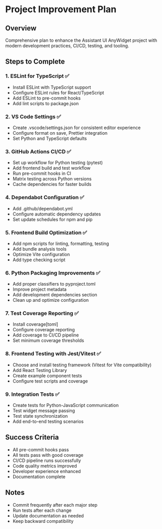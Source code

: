 # Project Improvement Plan

## Overview

Comprehensive plan to enhance the Assistant UI AnyWidget project with modern development practices, CI/CD, testing, and tooling.

## Steps to Complete

### 1. ESLint for TypeScript ✅

- Install ESLint with TypeScript support
- Configure ESLint rules for React/TypeScript
- Add ESLint to pre-commit hooks
- Add lint scripts to package.json

### 2. VS Code Settings ✅

- Create .vscode/settings.json for consistent editor experience
- Configure format on save, Prettier integration
- Set Python and TypeScript defaults

### 3. GitHub Actions CI/CD ✅

- Set up workflow for Python testing (pytest)
- Add frontend build and test workflow
- Run pre-commit hooks in CI
- Matrix testing across Python versions
- Cache dependencies for faster builds

### 4. Dependabot Configuration ✅

- Add .github/dependabot.yml
- Configure automatic dependency updates
- Set update schedules for npm and pip

### 5. Frontend Build Optimization ✅

- Add npm scripts for linting, formatting, testing
- Add bundle analysis tools
- Optimize Vite configuration
- Add type checking script

### 6. Python Packaging Improvements ✅

- Add proper classifiers to pyproject.toml
- Improve project metadata
- Add development dependencies section
- Clean up and optimize configuration

### 7. Test Coverage Reporting ✅

- Install coverage[toml]
- Configure coverage reporting
- Add coverage to CI/CD pipeline
- Set minimum coverage thresholds

### 8. Frontend Testing with Jest/Vitest ✅

- Choose and install testing framework (Vitest for Vite compatibility)
- Add React Testing Library
- Create example component tests
- Configure test scripts and coverage

### 9. Integration Tests ✅

- Create tests for Python-JavaScript communication
- Test widget message passing
- Test state synchronization
- Add end-to-end testing scenarios

## Success Criteria

- All pre-commit hooks pass
- All tests pass with good coverage
- CI/CD pipeline runs successfully
- Code quality metrics improved
- Developer experience enhanced
- Documentation complete

## Notes

- Commit frequently after each major step
- Run tests after each change
- Update documentation as needed
- Keep backward compatibility
